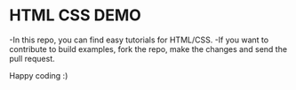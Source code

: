 # HTML CSS DEMO

-In this repo, you can find easy tutorials for HTML/CSS.
-If you want to contribute to build examples, fork the repo, make the changes and send the pull request.


Happy coding :)
